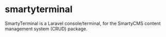 # smartyterminal
SmartyTerminal is a Laravel console/terminal, for the SmartyCMS content management system (CRUD) package.
